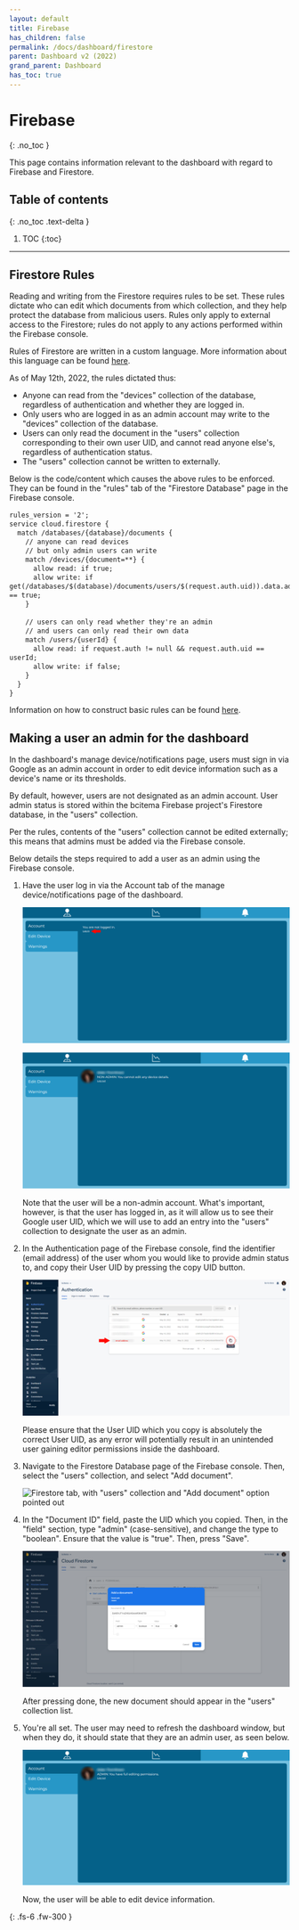 ```yaml
---  
layout: default  
title: Firebase
has_children: false  
permalink: /docs/dashboard/firestore
parent: Dashboard v2 (2022)
grand_parent: Dashboard
has_toc: true
---  
```


# Firebase
{: .no_toc }

This page contains information relevant to the dashboard with regard to Firebase and Firestore.

## Table of contents
{: .no_toc .text-delta }

1. TOC
{:toc}

---

## Firestore Rules

Reading and writing from the Firestore requires rules to be set. These rules dictate who can edit which documents from which collection, and they help protect the database from malicious users. Rules only apply to external access to the Firestore; rules do not apply to any actions performed within the Firebase console.

Rules of Firestore are written in a custom language. More information about this language can be found [here](https://firebase.google.com/docs/rules/rules-language).

As of May 12th, 2022, the rules dictated thus:
- Anyone can read from the "devices" collection of the database, regardless of authentication and whether they are logged in.
- Only users who are logged in as an admin account may write to the "devices" collection of the database.
- Users can only read the document in the "users" collection corresponding to their own user UID, and cannot read anyone else's, regardless of authentication status.
- The "users" collection cannot be written to externally.

Below is the code/content which causes the above rules to be enforced. They can be found in the "rules" tab of the "Firestore Database" page in the Firebase console.

```
rules_version = '2';
service cloud.firestore {
  match /databases/{database}/documents {
  	// anyone can read devices
    // but only admin users can write
    match /devices/{document=**} {
      allow read: if true;
      allow write: if get(/databases/$(database)/documents/users/$(request.auth.uid)).data.admin == true;
    }
    
    // users can only read whether they're an admin
    // and users can only read their own data
    match /users/{userId} {
      allow read: if request.auth != null && request.auth.uid == userId;
      allow write: if false;
    }
  }
}
```

Information on how to construct basic rules can be found [here](https://firebase.google.com/docs/rules/basics).

## Making a user an admin for the dashboard

In the dashboard's manage device/notifications page, users must sign in via Google as an admin account in order to edit device information such as a device's name or its thresholds.

By default, however, users are not designated as an admin account. User admin status is stored within the bcitema Firebase project's Firestore database, in the "users" collection.

Per the rules, contents of the "users" collection cannot be edited externally; this means that admins must be added via the Firebase console. 

Below details the steps required to add a user as an admin using the Firebase console.

1. Have the user log in via the Account tab of the manage device/notifications page of the dashboard.
   
   ![Account page with no user logged in](https://github.com/BCIT-Reseach-Long-Term-ISSP/bcit-reseach-long-term-issp.github.io/blob/master/dashboard/assets/Account1NotLoggedIn.png?raw=true "Account page with no user logged in")

   ![Account page with a non-admin user logged in](https://github.com/BCIT-Reseach-Long-Term-ISSP/bcit-reseach-long-term-issp.github.io/blob/master/dashboard/assets/Account2NonAdmin.png?raw=true "Account page with a non-admin user logged in")

    Note that the user will be a non-admin account. What's important, however, is that the user has logged in, as it will allow us to see their Google user UID, which we will use to add an entry into the "users" collection to designate the user as an admin.

2. In the Authentication page of the Firebase console, find the identifier (email address) of the user whom you would like to provide admin status to, and copy their User UID by pressing the copy UID button.

    ![Authentication page, with user UID pointed out](https://github.com/BCIT-Reseach-Long-Term-ISSP/bcit-reseach-long-term-issp.github.io/blob/master/dashboard/assets/Account3AuthenticationPage.png?raw=true "Authentication page, with user UID pointed out")

    Please ensure that the User UID which you copy is absolutely the correct User UID, as any error will potentially result in an unintended user gaining editor permissions inside the dashboard.

3. Navigate to the Firestore Database page of the Firebase console. Then, select the "users" collection, and select "Add document".

    ![Firestore tab, with "users" collection and "Add document" option pointed out](https://github.com/BCIT-Reseach-Long-Term-ISSP/bcit-reseach-long-term-issp.github.io/blob/master/dashboard/assets/Account4FirestorePage.png?raw=true "Firestore page, with \"users\" collection and \"Add document\" option pointed out")

4. In the "Document ID" field, paste the UID which you copied. Then, in the "field" section, type "admin" (case-sensitive), and change the type to "boolean". Ensure that the value is "true". Then, press "Save".

   ![Add a document, with details filled out](https://github.com/BCIT-Reseach-Long-Term-ISSP/bcit-reseach-long-term-issp.github.io/blob/master/dashboard/assets/Account5FirestoreDocument.png?raw=true "Add a document, with details filled out")

    After pressing done, the new document should appear in the "users" collection list.

5. You're all set. The user may need to refresh the dashboard window, but when they do, it should state that they are an admin user, as seen below.

   ![Account page with an admin user logged in](https://github.com/BCIT-Reseach-Long-Term-ISSP/bcit-reseach-long-term-issp.github.io/blob/master/dashboard/assets/Account6Admin.png?raw=true "Account page with an admin user logged in")

    Now, the user will be able to edit device information.

{: .fs-6 .fw-300 }
